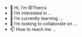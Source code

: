 - 👋 Hi, I’m @Thercs
- 👀 I’m interested in ...
- 🌱 I’m currently learning ...
- 💞️ I’m looking to collaborate on ...
- 📫 How to reach me ...

<!---
Thercs/Thercs is a ✨ special ✨ repository because its `README.md` (this file) appears on your GitHub profile.
You can click the Preview link to take a look at your changes.
--->
